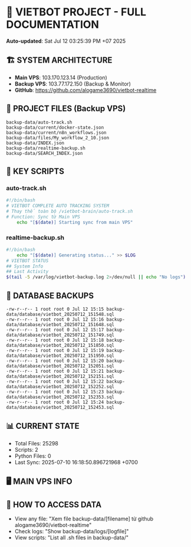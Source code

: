 # 🤖 VIETBOT PROJECT - FULL DOCUMENTATION
**Auto-updated**: Sat Jul 12 03:25:39 PM +07 2025

## 🏗️ SYSTEM ARCHITECTURE
- **Main VPS**: 103.170.123.14 (Production)
- **Backup VPS**: 103.77.172.150 (Backup & Monitor)
- **GitHub**: https://github.com/alogame3690/vietbot-realtime

## 📁 PROJECT FILES (Backup VPS)
```
backup-data/auto-track.sh
backup-data/current/docker-state.json
backup-data/current/n8n_workflows.json
backup-data/files/My_workflow_2_10.json
backup-data/INDEX.json
backup-data/realtime-backup.sh
backup-data/SEARCH_INDEX.json
```

## 🔧 KEY SCRIPTS
### auto-track.sh
```bash
#!/bin/bash
# VIETBOT COMPLETE AUTO TRACKING SYSTEM
# Thay thế toàn bộ /vietbot-brain/auto-track.sh
# Function: Sync từ Main VPS
    echo "[$(date)] Starting sync from main VPS"
```
### realtime-backup.sh
```bash
#!/bin/bash
    echo "[$(date)] Generating status..." >> $LOG
# VIETBOT STATUS
## System Info
## Last Activity
$(tail -5 /var/log/vietbot-backup.log 2>/dev/null || echo "No logs")
```

## 💾 DATABASE BACKUPS
```
-rw-r--r-- 1 root root 0 Jul 12 15:15 backup-data/database/vietbot_20250712_151548.sql
-rw-r--r-- 1 root root 0 Jul 12 15:16 backup-data/database/vietbot_20250712_151648.sql
-rw-r--r-- 1 root root 0 Jul 12 15:17 backup-data/database/vietbot_20250712_151749.sql
-rw-r--r-- 1 root root 0 Jul 12 15:18 backup-data/database/vietbot_20250712_151850.sql
-rw-r--r-- 1 root root 0 Jul 12 15:19 backup-data/database/vietbot_20250712_151950.sql
-rw-r--r-- 1 root root 0 Jul 12 15:20 backup-data/database/vietbot_20250712_152051.sql
-rw-r--r-- 1 root root 0 Jul 12 15:21 backup-data/database/vietbot_20250712_152151.sql
-rw-r--r-- 1 root root 0 Jul 12 15:22 backup-data/database/vietbot_20250712_152252.sql
-rw-r--r-- 1 root root 0 Jul 12 15:23 backup-data/database/vietbot_20250712_152353.sql
-rw-r--r-- 1 root root 0 Jul 12 15:24 backup-data/database/vietbot_20250712_152453.sql
```

## 📊 CURRENT STATE
- Total Files: 25298
- Scripts: 2
- Python Files: 0
- Last Sync: 2025-07-10 16:18:50.896721968 +0700

## 🖥️ MAIN VPS INFO


## 🚨 HOW TO ACCESS DATA
- View any file: "Xem file backup-data/[filename] từ github alogame3690/vietbot-realtime"
- Check logs: "Show backup-data/logs/[logfile]"
- View scripts: "List all .sh files in backup-data/"
